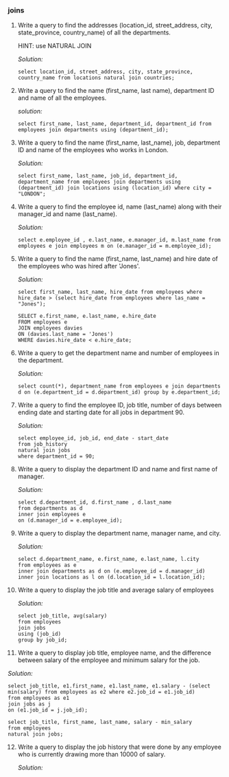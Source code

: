 ### joins

1. Write a query to find the addresses (location_id, street_address, city, state_province, country_name) of all the departments.
   
   HINT: use NATURAL JOIN
   
   *Solution:*
   
   ```
   select location_id, street_address, city, state_province, country_name from locations natural join countries;
   ```
   
2. Write a query to find the name (first_name, last name), department ID and name of all the employees.

   *solution:*
   
   ```
   select first_name, last_name, department_id, department_id from employees join departments using (department_id);
   ```
   
3. Write a query to find the name (first_name, last_name), job, department ID and name of the employees who works in London.
   
   *Solution:*
   
   ```
   select first_name, last_name, job_id, department_id, department_name from employees join departments using (department_id) join locations using (location_id) where city = "LONDON";
   ```
   
4. Write a query to find the employee id, name (last_name) along with their manager_id and name (last_name).

   *Solution:*
   
   ```
   select e.employee_id , e.last_name, e.manager_id, m.last_name from employees e join employees m on (e.manager_id = m.employee_id);
   ```
   
5. Write a query to find the name (first_name, last_name) and hire date of the employees who was hired after 'Jones'.

   *Solution:*
   
   ```
   select first_name, last_name, hire_date from employees where hire_date > (select hire_date from employees where las_name = "Jones");
   ```
   ```
   SELECT e.first_name, e.last_name, e.hire_date 
   FROM employees e 
   JOIN employees davies 
   ON (davies.last_name = 'Jones') 
   WHERE davies.hire_date < e.hire_date;
   ```
   
6. Write a query to get the department name and number of employees in the department.

   *Solution:*
   
   ```
   select count(*), department_name from employees e join departments d on (e.department_id = d.department_id) group by e.department_id;
   ```

7. Write a query to find the employee ID, job title, number of days between ending date and starting date for all jobs in department 90.

   *Solution:*
   
   ```
   select employee_id, job_id, end_date - start_date 
   from job_history
   natural join jobs
   where department_id = 90;
   ```
   
8. Write a query to display the department ID and name and first name of manager.

   *Solution:*
   
   ```
   select d.department_id, d.first_name , d.last_name 
   from departments as d
   inner join employees e 
   on (d.manager_id = e.employee_id);
   ```
   
9. Write a query to display the department name, manager name, and city.

   *Solution:*
   
   ```
   select d.department_name, e.first_name, e.last_name, l.city
   from employees as e
   inner join departments as d on (e.employee_id = d.manager_id)
   inner join locations as l on (d.location_id = l.location_id);
   ```
   
10. Write a query to display the job title and average salary of employees

    *Solution:*
    
    ```
    select job_title, avg(salary)
    from employees 
    join jobs
    using (job_id)
    group by job_id;
    ```
    
11. Write a query to display job title, employee name, and the difference between salary of the employee and minimum salary for the job.

   *Solution:*
   
   ```
   select job_title, e1.first_name, e1.last_name, e1.salary - (select min(salary) from employees as e2 where e2.job_id = e1.job_id)
   from employees as e1
   join jobs as j
   on (e1.job_id = j.job_id); 
   ```
   ```
   select job_title, first_name, last_name, salary - min_salary
   from employees
   natural join jobs;
   ```
   
12. Write a query to display the job history that were done by any employee who is currently drawing more than 10000 of salary.

    *Solution:*
    
    ```
    ```


   



